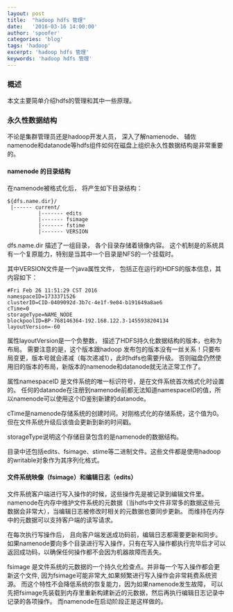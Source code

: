 ```yaml
---
layout: post
title:  "hadoop hdfs 管理"
date:   '2016-03-16 14:00:00'
author: 'spoofer'
categories: 'blog'
tags: 'hadoop'
excerpt: 'hadoop hdfs 管理'
keywords: 'hadoop hdfs 管理'
---
```


### 概述
本文主要简单介绍hdfs的管理和其中一些原理。

<!--more-->

### 永久性数据结构

不论是集群管理员还是hadoop开发人员， 深入了解namenode、
辅佐namenode和datanode等hdfs组件如何在磁盘上组织永久性数据结构是非常重要的。

#### namenode 的目录结构

在namenode被格式化后， 将产生如下目录结构：

```
${dfs.name.dir}/
 |------ current/
          |------- edits
          |------- fsimage
          |------- fstime
          |------- VERSION
```

dfs.name.dir 描述了一组目录， 各个目录存储着镜像内容。
这个机制是的系统具有一个复原能力，特别是当其中一个目录是NFS的一个挂载时。

其中VERSION文件是一个java属性文件， 包括正在运行的HDFS的版本信息，其内容如下：

```
#Fri Feb 26 11:51:29 CST 2016
namespaceID=1733371526
clusterID=CID-0409092d-3b7c-4e1f-9e04-b191649a8ae6
cTime=0
storageType=NAME_NODE
blockpoolID=BP-768146364-192.168.122.3-1455938204134
layoutVersion=-60
```
属性layoutVersion是一个负整数， 描述了HDFS持久化数据结构的版本，也称为布局。
需要注意的是，这个版本跟hadoop 发布包的版本没有一丝关系！只要布局变更，版本号就会递减（每次递减1），此时hdfs也需要升级。
否则磁盘仍然使用旧的版本的布局，新版本的namenode和datanode就无法正常工作了。

属性namespaceID 是文件系统的唯一标识符号，是在文件系统首次格式化时设置的。
任何的datanode在注册到namenode前都无法知道namespaceID的值，所以namenode可以使用这个ID鉴别新建的datanode。

cTime是namenode存储系统的创建时间。对刚格式化的存储系统，这个值为0。但在文件系统升级后该值会更新到新的时间戳。

storageType说明这个存储目录包含的是namenode的数据结构。

目录中还包括edits、fsimage、stime等二进制文件。这些文件都是使用hadoop的writable对象作为其序列化格式。

#### 文件系统映像（fsimage）和编辑日志（edits）

文件系统客户端进行写入操作的时候，这些操作先是被记录到编辑文件里。
namenode在内存中维护文件系统的元数据（当hdfs中文件非常多的数据这些元数据会非常大），当编辑日志被修改时相关的元数据也要同步更新。
而维持在内存中的元数据可以支持客户端的读写请求。

在每次执行写操作后， 且向客户端发送成功码前，编辑日志都需要更新和同步。
如果namenode要向多个目录进行写入操作，只有在写入操作都执行完毕后才可以返回成功码，以确保任何操作都不会因为机器故障而丢失。

fsimage 是文件系统的元数据的一个持久化检查点。并非每一个写入操作都会更新这个文件,
因为fsimage可能非常大,如果频繁进行写入操作会非常耗费系统资源。
而这个特性不会降低系统的恢复能力，因为如果namenode发生故障，
可以先把fsimage先装载到内存里重新构建新近的元数据，然后再执行编辑日志记录中记录的各项操作。
而namenode在启动阶段正是这样做的。
